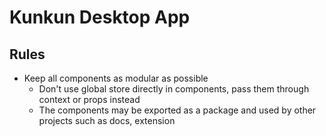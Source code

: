 # Kunkun Desktop App

## Rules

- Keep all components as modular as possible
  - Don't use global store directly in components, pass them through context or props instead
  - The components may be exported as a package and used by other projects such as docs, extension

